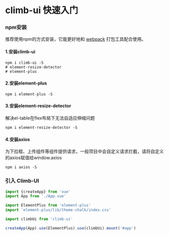 # climb-ui 快速入门

### npm安装

推荐使用npm的方式安装，它能更好地和 [webpack](https://webpack.js.org/) 打包工具配合使用。

#### 1.安装climb-ui

``` shell
npm i climb-ui -S
# element-resize-detector
# element-plus
```

#### 2.安装element-plus

``` shell
npm i element-plus -S
```

#### 3.安装element-resize-detector

解决el-table在flex布局下无法自适应伸缩问题

``` shell
npm i element-resize-detector -S
```

#### 4.安装axios

为下拉框、上传组件等组件提供请求，一般项目中会自定义请求拦截，请将自定义的axios赋值给window.axios

``` shell
npm i axios -S
```

### 引入 Climb-UI

``` js
import {createApp} from 'vue'
import App from './App.vue'

import ElementPlus from 'element-plus'
import 'element-plus/lib/theme-chalk/index.css'

import climbUi from 'climb-ui'

createApp(App).use(ElementPlus).use(climbUi).mount('#app')
```